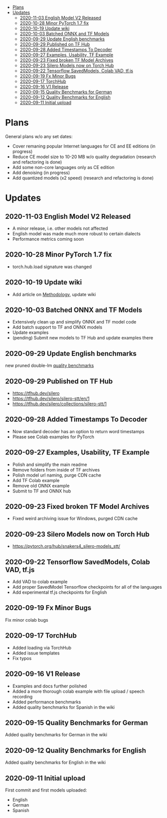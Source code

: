 - [Plans](#plans)
- [Updates](#updates)
  - [2020-11-03 English Model V2 Released](#2020-11-03-english-model-v2-released)
  - [2020-10-28 Minor PyTorch 1.7 fix](#2020-10-28-minor-pytorch-17-fix)
  - [2020-10-19 Update wiki](#2020-10-19-update-wiki)
  - [2020-10-03 Batched ONNX and TF Models](#2020-10-03-batched-onnx-and-tf-models)
  - [2020-09-29 Update English benchmarks](#2020-09-29-update-english-benchmarks)
  - [2020-09-29 Published on TF Hub](#2020-09-29-published-on-tf-hub)
  - [2020-09-28 Added Timestamps To Decoder](#2020-09-28-added-timestamps-to-decoder)
  - [2020-09-27 Examples, Usability, TF Example](#2020-09-27-examples-usability-tf-example)
  - [2020-09-23 Fixed broken TF Model Archives](#2020-09-23-fixed-broken-tf-model-archives)
  - [2020-09-23 Silero Models now on Torch Hub](#2020-09-23-silero-models-now-on-torch-hub)
  - [2020-09-22 Tensorflow SavedModels, Colab VAD, tf.js](#2020-09-22-tensorflow-savedmodels-colab-vad-tfjs)
  - [2020-09-19 Fx Minor Bugs](#2020-09-19-fx-minor-bugs)
  - [2020-09-17 TorchHub](#2020-09-17-torchhub)
  - [2020-09-16 V1 Release](#2020-09-16-v1-release)
  - [2020-09-15 Quality Benchmarks for German](#2020-09-15-quality-benchmarks-for-german)
  - [2020-09-12 Quality Benchmarks for English](#2020-09-12-quality-benchmarks-for-english)
  - [2020-09-11 Initial upload](#2020-09-11-initial-upload)

# Plans

General plans w/o any set dates:

- Cover remaning popular Internet languages for CE and EE editions (in progress)
- Reduce CE model size to 10-20 MB w/o quality degradation (research and refactoring is done)
- Add some non-core languages only as CE edition
- Add denoising (in progress)
- Add quantized models (x2 speed) (research and refactoring is done)

# Updates

## 2020-11-03 English Model V2 Released

- A minor release, i.e. other models not affected
- English model was made much more robust to certain dialects
- Performance metrics coming soon 

## 2020-10-28 Minor PyTorch 1.7 fix

- torch.hub.load signature was changed

## 2020-10-19 Update wiki
- Add article on [Methodology](https://github.com/snakers4/silero-models/wiki/Methodology), update wiki

## 2020-10-03 Batched ONNX and TF Models

- Extensively clean up and simplify ONNX and TF model code
- Add batch support to TF and ONNX models
- Update examples
- (pending) Submit new models to TF Hub and update examples there

## 2020-09-29 Update English benchmarks

new pruned double-lm [quality benchmarks](https://github.com/snakers4/silero-models/wiki/Quality-Benchmarks#en-v1)

## 2020-09-29 Published on TF Hub 

- https://tfhub.dev/silero
- https://tfhub.dev/silero/silero-stt/en/1
- https://tfhub.dev/silero/collections/silero-stt/1

## 2020-09-28 Added Timestamps To Decoder

- Now standard decoder has an option to return word timestamps
- Please see Colab examples for PyTorch

## 2020-09-27 Examples, Usability, TF Example 

- Polish and simplify the main readme
- Remove folders from inside of TF archives
- Polish model url naming, purge CDN cache
- Add TF Colab example
- Remove old ONNX example
- Submit to TF and ONNX hub

## 2020-09-23 Fixed broken TF Model Archives 

- Fixed weird archiving issue for Windows, purged CDN cache

## 2020-09-23 Silero Models now on Torch Hub

- https://pytorch.org/hub/snakers4_silero-models_stt/

## 2020-09-22 Tensorflow SavedModels, Colab VAD, tf.js

- Add VAD to colab example
- Add proper SavedModel Tensorflow checkpoints for all of the languages
- Add experimental tf.js checkpoints for English 

## 2020-09-19 Fx Minor Bugs

Fix minor colab bugs

## 2020-09-17 TorchHub

- Added loading via TorchHub
- Added issue templates
- Fix typos

## 2020-09-16 V1 Release

- Examples and docs further polished
- Added a more thorough colab example with file upload / speech recording
- Added performance benchmarks
- Added quality benchmarks for Spanish in the wiki

## 2020-09-15 Quality Benchmarks for German

Added quality benchmarks for German in the wiki

## 2020-09-12 Quality Benchmarks for English

Added quality benchmarks for English in the wiki

## 2020-09-11 Initial upload

First commit and first models uploaded:

- English
- German
- Spanish
